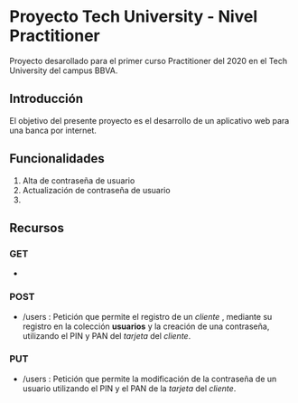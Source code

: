 # Proyecto Tech University - Nivel Practitioner
Proyecto desarollado para el primer curso Practitioner del 2020 en el Tech University del campus BBVA.

## Introducción 
El objetivo del presente proyecto es el desarrollo de un aplicativo web para una banca por internet.

## Funcionalidades

1. Alta de contraseña de usuario
2. Actualización de contraseña de usuario
3. 


## Recursos

### GET

* 

### POST

* /users : Petición que permite el registro de un *cliente* , mediante su registro en la colección **usuarios** y la creación de una contraseña, utilizando el PIN y PAN del *tarjeta* del *cliente*.

### PUT

* /users : Petición que permite la modificación de la contraseña de un usuario utilizando el PIN y el PAN de la *tarjeta* del *cliente*.